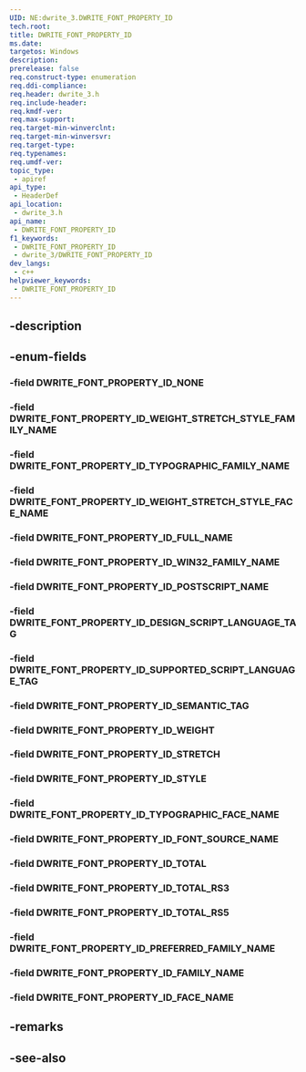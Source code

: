 ```yaml
---
UID: NE:dwrite_3.DWRITE_FONT_PROPERTY_ID
tech.root: 
title: DWRITE_FONT_PROPERTY_ID
ms.date: 
targetos: Windows
description: 
prerelease: false
req.construct-type: enumeration
req.ddi-compliance: 
req.header: dwrite_3.h
req.include-header: 
req.kmdf-ver: 
req.max-support: 
req.target-min-winverclnt: 
req.target-min-winversvr: 
req.target-type: 
req.typenames: 
req.umdf-ver: 
topic_type:
 - apiref
api_type:
 - HeaderDef
api_location:
 - dwrite_3.h
api_name:
 - DWRITE_FONT_PROPERTY_ID
f1_keywords:
 - DWRITE_FONT_PROPERTY_ID
 - dwrite_3/DWRITE_FONT_PROPERTY_ID
dev_langs:
 - c++
helpviewer_keywords:
 - DWRITE_FONT_PROPERTY_ID
---
```


## -description

## -enum-fields

### -field DWRITE_FONT_PROPERTY_ID_NONE

### -field DWRITE_FONT_PROPERTY_ID_WEIGHT_STRETCH_STYLE_FAMILY_NAME

### -field DWRITE_FONT_PROPERTY_ID_TYPOGRAPHIC_FAMILY_NAME

### -field DWRITE_FONT_PROPERTY_ID_WEIGHT_STRETCH_STYLE_FACE_NAME

### -field DWRITE_FONT_PROPERTY_ID_FULL_NAME

### -field DWRITE_FONT_PROPERTY_ID_WIN32_FAMILY_NAME

### -field DWRITE_FONT_PROPERTY_ID_POSTSCRIPT_NAME

### -field DWRITE_FONT_PROPERTY_ID_DESIGN_SCRIPT_LANGUAGE_TAG

### -field DWRITE_FONT_PROPERTY_ID_SUPPORTED_SCRIPT_LANGUAGE_TAG

### -field DWRITE_FONT_PROPERTY_ID_SEMANTIC_TAG

### -field DWRITE_FONT_PROPERTY_ID_WEIGHT

### -field DWRITE_FONT_PROPERTY_ID_STRETCH

### -field DWRITE_FONT_PROPERTY_ID_STYLE

### -field DWRITE_FONT_PROPERTY_ID_TYPOGRAPHIC_FACE_NAME

### -field DWRITE_FONT_PROPERTY_ID_FONT_SOURCE_NAME

### -field DWRITE_FONT_PROPERTY_ID_TOTAL

### -field DWRITE_FONT_PROPERTY_ID_TOTAL_RS3

### -field DWRITE_FONT_PROPERTY_ID_TOTAL_RS5

### -field DWRITE_FONT_PROPERTY_ID_PREFERRED_FAMILY_NAME

### -field DWRITE_FONT_PROPERTY_ID_FAMILY_NAME

### -field DWRITE_FONT_PROPERTY_ID_FACE_NAME

## -remarks

## -see-also

